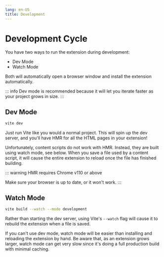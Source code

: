 ```yaml
---
lang: en-US
title: Development
---
```


# Development Cycle

You have two ways to run the extension during development:

- Dev Mode
- Watch Mode

Both will automatically open a browser window and install the extension automatically.

::: info
Dev mode is recommended because it will let you iterate faster as your project grows in size.
:::

## Dev Mode

```sh
vite dev
```

Just run Vite like you would a normal project. This will spin up the dev server, and you'll have HMR for all the HTML pages in your extension!

Unfortunately, content scripts do not work with HMR. Instead, they are built using watch mode, see below. When you save a file used by a content script, it will cause the entire extension to reload once the file has finished building.

::: warning HMR requires Chrome v110 or above

Make sure your browser is up to date, or it won't work.
:::

## Watch Mode

```sh
vite build --watch --mode development
```

Rather than starting the dev server, using Vite's `--watch` flag will cause it to rebuild the extension when a file is saved.

If you can't use dev mode, watch mode will be easier than installing and reloading the extension by hand. Be aware that, as an extension grows larger, watch mode can get very slow since it's doing a full production build with minimal caching.

